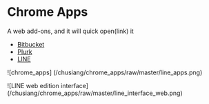 # Chrome Apps

A web add-ons, and it will quick open(link) it
 
* [Bitbucket](https://bitbucket.org/)
* [Plurk](http://www.plurk.com/)
* [LINE](http://line.naver.jp/zh-hant/)

![chrome_apps] (/chusiang/chrome_apps/raw/master/line_apps.png)

![LINE web edition interface] (/chusiang/chrome_apps/raw/master/line_interface_web.png)
